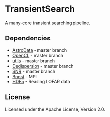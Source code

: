 
# TransientSearch

A many-core transient searching pipeline.

## Dependencies

* [AstroData](https://github.com/isazi/AstroData) - master branch
* [OpenCL](https://github.com/isazi/OpenCL) - master branch
* [utils](https://github.com/isazi/utils) - master branch
* [Dedispersion](https://github.com/isazi/Dedispersion) - master branch
* [SNR](https://github.com/isazi/SNR) - master branch
* [Boost](http://www.boost.org/) - MPI
* [HDF5](http://www.hdfgroup.org/HDF5/) - Reading LOFAR data

## License

Licensed under the Apache License, Version 2.0.

